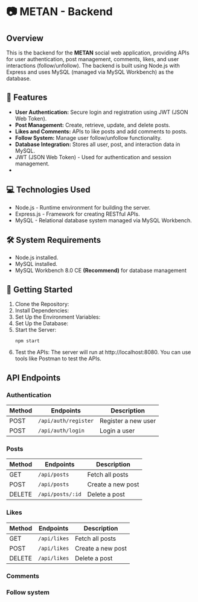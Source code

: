 # 📷 METAN - Backend
## Overview
This is the backend for the **METAN** social web application, providing APIs for user authentication, post management, comments, likes, and user interactions (follow/unfollow). The backend is built using Node.js with Express and uses MySQL (managed via MySQL Workbench) as the database.

## 🌟 Features
- **User Authentication:** Secure login and registration using JWT (JSON Web Token).
- **Post Management:** Create, retrieve, update, and delete posts.
- **Likes and Comments:** APIs to like posts and add comments to posts.
- **Follow System:** Manage user follow/unfollow functionality.
- **Database Integration:** Stores all user, post, and interaction data in MySQL.
- JWT (JSON Web Token) - Used for authentication and session management.
- 
## 💻 Technologies Used
- Node.js - Runtime environment for building the server.
- Express.js - Framework for creating RESTful APIs.
- MySQL - Relational database system managed via MySQL Workbench.

## 🛠️ System Requirements
- Node.js installed.
- MySQL installed.
- MySQL Workbench 8.0 CE __(Recommend)__ for database management
## 🚀 Getting Started
1. Clone the Repository:
2. Install Dependencies:
3. Set Up the Environment Variables:
4. Set Up the Database:
5. Start the Server:
   ```
   npm start
   ```
7. Test the APIs:
   The server will run at http://localhost:8080. You can use tools like Postman to test the APIs.

## API Endpoints
### Authentication
| Method   | Endpoints                     | Description                  |
|----------|-------------------------------|------------------------------|
| POST     | `/api/auth/register`          | Register a new user          |
| POST     | `/api/auth/login`             | Login a user                 |

### Posts
| Method   | Endpoints                     | Description                  |
|----------|-------------------------------|------------------------------|
| GET      | `/api/posts`                  | Fetch all posts              |
| POST     | `/api/posts`                  | Create a new post            |
| DELETE   | `/api/posts/:id`              | Delete a post                |

### Likes
| Method   | Endpoints                     | Description                  |
|----------|-------------------------------|------------------------------|
| GET      | `/api/likes`                  | Fetch all posts              |
| POST     | `/api/likes`                  | Create a new post            |
| DELETE   | `/api/likes`                  | Delete a post                |

### Comments
### Follow system
